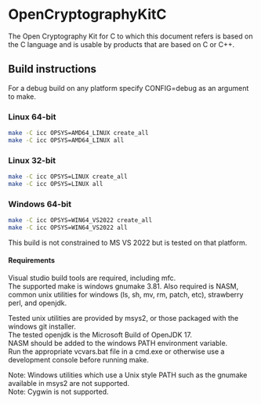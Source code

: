 # OpenCryptographyKitC

The Open Cryptography Kit for C to which this document refers is based on the C language and is usable by products that are based on C or C++.

## Build instructions

For a debug build on any platform specify CONFIG=debug as an argument to make.

### Linux 64-bit

```bash
make -C icc OPSYS=AMD64_LINUX create_all
make -C icc OPSYS=AMD64_LINUX all
```

### Linux 32-bit

```bash
make -C icc OPSYS=LINUX create_all
make -C icc OPSYS=LINUX all
```

### Windows 64-bit

```bash
make -C icc OPSYS=WIN64_VS2022 create_all
make -C icc OPSYS=WIN64_VS2022 all
```

This build is not constrained to MS VS 2022 but is tested on that platform.  
#### Requirements
Visual studio build tools are required, including mfc.  
The supported make is windows gnumake 3.81. Also required is NASM, common unix utilities for windows (ls, sh, mv, rm, patch, etc), strawberry perl, and openjdk.  
  
Tested unix utilities are provided by msys2, or those packaged with the windows git installer.  
The tested openjdk is the Microsoft Build of OpenJDK 17.  
NASM should be added to the windows PATH environment variable.  
Run the appropriate vcvars.bat file in a cmd.exe or otherwise use a development console before running make.  
  
Note: Windows utilities which use a Unix style PATH such as the gnumake available in msys2 are not supported.  
Note: Cygwin is not supported.  
